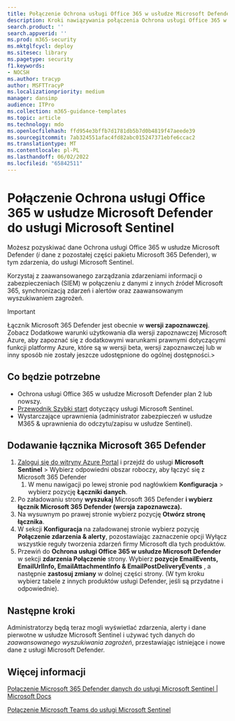 ```yaml
---
title: Połączenie Ochrona usługi Office 365 w usłudze Microsoft Defender do usługi Microsoft Sentinel
description: Kroki nawiązywania połączenia Ochrona usługi Office 365 w usłudze Microsoft Defender z usługą Sentinel. Dodaj dane Ochrona usługi Office 365 w usłudze Microsoft Defender (*i* dane z pozostałej części pakietu Microsoft 365 Defender), w tym zdarzenia, do usługi Microsoft Sentinel w celu utworzenia jednego okienka szkła w zabezpieczeniach.
search.product: ''
search.appverid: ''
ms.prod: m365-security
ms.mktglfcycl: deploy
ms.sitesec: library
ms.pagetype: security
f1.keywords:
- NOCSH
ms.author: tracyp
author: MSFTTracyP
ms.localizationpriority: medium
manager: dansimp
audience: ITPro
ms.collection: m365-guidance-templates
ms.topic: article
ms.technology: mdo
ms.openlocfilehash: ffd954e3bffb7d1781db5b7d0b4819f47aeede39
ms.sourcegitcommit: 7ab324551afac4fd82abc015247371ebfe6ccac2
ms.translationtype: MT
ms.contentlocale: pl-PL
ms.lasthandoff: 06/02/2022
ms.locfileid: "65842511"
---
```

# <a name="connect-microsoft-defender-for-office-365-to-microsoft-sentinel"></a>Połączenie Ochrona usługi Office 365 w usłudze Microsoft Defender do usługi Microsoft Sentinel

Możesz pozyskiwać dane Ochrona usługi Office 365 w usłudze Microsoft Defender (*i* dane z pozostałej części pakietu Microsoft 365 Defender), w tym zdarzenia, do usługi Microsoft Sentinel.

Korzystaj z zaawansowanego zarządzania zdarzeniami informacji o zabezpieczeniach (SIEM) w połączeniu z danymi z innych źródeł Microsoft 365, synchronizacją zdarzeń i alertów oraz zaawansowanym wyszukiwaniem zagrożeń.

> [!IMPORTANT]
> Łącznik Microsoft 365 Defender jest obecnie w **wersji zapoznawczej**. Zobacz Dodatkowe warunki użytkowania dla wersji zapoznawczej Microsoft Azure, aby zapoznać się z dodatkowymi warunkami prawnymi dotyczącymi funkcji platformy Azure, które są w wersji beta, wersji zapoznawczej lub w inny sposób nie zostały jeszcze udostępnione do ogólnej dostępności.>

## <a name="what-you-will-need"></a>Co będzie potrzebne
- Ochrona usługi Office 365 w usłudze Microsoft Defender plan 2 lub nowszy.
- [Przewodnik Szybki start](/azure/sentinel/quickstart-onboard) dotyczący usługi Microsoft Sentinel.
- Wystarczające uprawnienia (administrator zabezpieczeń w usłudze M365 & uprawnienia do odczytu/zapisu w usłudze Sentinel).

## <a name="add-the-microsoft-365-defender-connector"></a>Dodawanie łącznika Microsoft 365 Defender
1. [Zaloguj się do witryny Azure Portal](https://portal.azure.com) i przejdź do usługi **Microsoft Sentinel** > Wybierz odpowiedni obszar roboczy, aby łączyć się z Microsoft 365 Defender
    1. W menu nawigacji po lewej stronie pod nagłówkiem **Konfiguracja** > wybierz pozycję **Łączniki danych**.
2. Po załadowaniu strony **wyszukaj** Microsoft 365 Defender **i wybierz łącznik Microsoft 365 Defender (wersja zapoznawcza).**
3. Na wysuwnym po prawej stronie wybierz pozycję **Otwórz stronę łącznika**.
4. W sekcji **Konfiguracja** na załadowanej stronie wybierz pozycję **Połączenie zdarzenia & alerty**, pozostawiając zaznaczenie opcji Wyłącz wszystkie reguły tworzenia zdarzeń firmy Microsoft dla tych produktów.
5. Przewiń do **Ochrona usługi Office 365 w usłudze Microsoft Defender** w sekcji **zdarzenia Połączenie** strony. Wybierz **pozycje EmailEvents, EmailUrlInfo, EmailAttachmentInfo & EmailPostDeliveryEvents** , a następnie  **zastosuj zmiany** w dolnej części strony. (W tym kroku wybierz tabele z innych produktów usługi Defender, jeśli są przydatne i odpowiednie).

## <a name="next-steps"></a>Następne kroki

Administratorzy będą teraz mogli wyświetlać zdarzenia, alerty i dane pierwotne w usłudze Microsoft Sentinel i używać tych danych do *zaawansowanego wyszukiwania zagrożeń*, przestawiając istniejące i nowe dane z usługi Microsoft Defender.

## <a name="more-information"></a>Więcej informacji

[Połączenie Microsoft 365 Defender danych do usługi Microsoft Sentinel | Microsoft Docs](/azure/sentinel/connect-microsoft-365-defender?tabs=MDE)

[Połączenie Microsoft Teams do usługi Microsoft Sentinel](/microsoftteams/teams-sentinel-guide)
